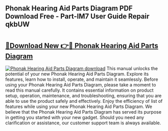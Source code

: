 ## Phonak Hearing Aid Parts Diagram PDF Download Free - Part-lM7 User Guide Repair qkbUW

# <h2><a href="http://dfu7sg.blite.top/?on=Phonak+Hearing+Aid+Parts+Diagram">🔗Download New 👉🔴 Phonak Hearing Aid Parts Diagram</a></h2>

[![Phonak Hearing Aid Parts Diagram download](https://i.imgur.com/lujVjoI.png)](http://dfu7sg.blite.top/?on=Phonak+Hearing+Aid+Parts+Diagram)
This manual unlocks the potential of your new Phonak Hearing Aid Parts Diagram. Explore its features, learn how to install, operate, and maintain it seamlessly. Before using your Phonak Hearing Aid Parts Diagram, please take a moment to read this manual carefully. It contains essential information on product setup, operation, maintenance, and troubleshooting, ensuring that you are able to use the product safely and effectively. Enjoy the efficiency of list of features while using your new Phonak Hearing Aid Parts Diagram. We believe that the Phonak Hearing Aid Parts Diagram has served its purpose in getting you started with your new gadget. Should you need any clarification or assistance, our customer support team is always available.
